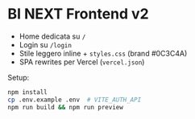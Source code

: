 # BI NEXT Frontend v2

- Home dedicata su `/`
- Login su `/login`
- Stile leggero inline + `styles.css` (brand #0C3C4A)
- SPA rewrites per Vercel (`vercel.json`)

Setup:
```bash
npm install
cp .env.example .env  # VITE_AUTH_API
npm run build && npm run preview
```
